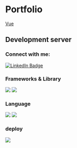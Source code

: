 # Portfolio

[Vue](https://vuejs.org/)

## Development server
<p>
  <h3 align="left">Connect with me:</h3>
<p align="left">
<a href="https://www.linkedin.com/in/christian-esposito-developer/" target="blank"><img src="https://img.shields.io/badge/LinkedIn-blue?style=for-the-badge&logo=linkedin&logoColor=white" alt="LinkedIn Badge"/></a>
</p>

### Frameworks & Library 

<a href="https://vuejs.org/" target="_blank" rel="noreferrer"> <img src="https://img.shields.io/badge/Vue.js-35495E?style=for-the-badge&logo=vue.js&logoColor=4FC08D"></a>
<a href="https://vuejs.org/" target="_blank" rel="noreferrer"> <img src="https://img.shields.io/badge/Vuetify-35495E?style=for-the-badge&logo=vuetify&logoColor=1a95e5"></a>


### Language

<a href="https://www.javascript.com/" target="_blank" rel="noreferref"><img src="https://img.shields.io/badge/JavaScript-F7DF1E?style=for-the-badge&logo=javascript&logoColor=black"/></a>
<a href="https://www.w3schools.com/Css/" target="_blank" rel="noreferrer"><img src="https://img.shields.io/badge/CSS-239120?&style=for-the-badge&logo=css3&logoColor=white"></a>

### deploy

<a href="https://vercel.com/" target="_blank" rel="noreferrer"><img src="https://img.shields.io/badge/Vercel-000000?style=for-the-badge&logo=vercel&logoColor=white"></a>
